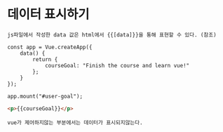 # 데이터 표시하기

```
js파일에서 작성한 data 값은 html에서 {{[data]}}을 통해 표현할 수 있다. (참조)
```


```javasciprt
const app = Vue.createApp({
    data() {
        return {
            courseGoal: "Finish the course and learn vue!"
        };
    }
});

app.mount("#user-goal");
```

```html
<p>{{courseGoal}}</p>
```

```
vue가 제어하지않는 부분에서는 데이터가 표시되지않는다.
```

